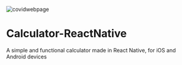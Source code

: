 ![covidwebpage](https://help.apple.com/assets/605E6586B90C1E32BD6A0475/605E658AB90C1E32BD6A04AD/en_US/c6d1a84a5f44defcf86318cb57215701.png)


# Calculator-ReactNative

A simple and functional calculator made in React Native, for iOS and Android devices
